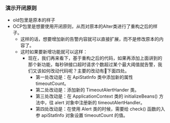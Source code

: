 ### 演示开闭原则
* old包里是原本的样子
* OCP包里是想要使用开闭原则，从而对原本的Alter类进行了重构之后的样子。
    * 这样的话，想要增加新的告警内容就可以直接扩展，而不是修改原本的内容了。
    * 这时如果要新增功能就可以这样：
        * 现在，我们再来看下，基于重构之后的代码，如果再添加上面讲到的那个新功能，每秒钟接口超时请求个数超过某个最大阈值就告警，我们又该如何改动代码呢？主要的改动有下面四处。
            * 第一处改动是：在 ApiStatInfo 类中添加新的属性 timeoutCount。
            * 第二处改动是：添加新的 TimeoutAlertHander 类。
            * 第三处改动是：在 ApplicationContext 类的 initializeBeans() 方法中，往 alert 对象中注册新的 timeoutAlertHandler。
            * 第四处改动是：在使用 Alert 类的时候，需要给 check() 函数的入参 apiStatInfo 对象设置 timeoutCount 的值。